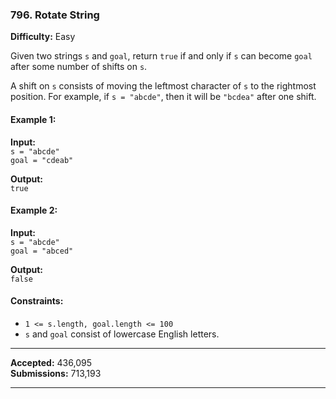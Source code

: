 ### 796. Rotate String

**Difficulty:** Easy

Given two strings `s` and `goal`, return `true` if and only if `s` can become `goal` after some number of shifts on `s`.

A shift on `s` consists of moving the leftmost character of `s` to the rightmost position. For example, if `s = "abcde"`, then it will be `"bcdea"` after one shift.

#### Example 1:
**Input:**  
`s = "abcde"`  
`goal = "cdeab"`  

**Output:**  
`true`

#### Example 2:
**Input:**  
`s = "abcde"`  
`goal = "abced"`  

**Output:**  
`false`

#### Constraints:
- `1 <= s.length, goal.length <= 100`
- `s` and `goal` consist of lowercase English letters.

---

**Accepted:** 436,095  
**Submissions:** 713,193  

--- 